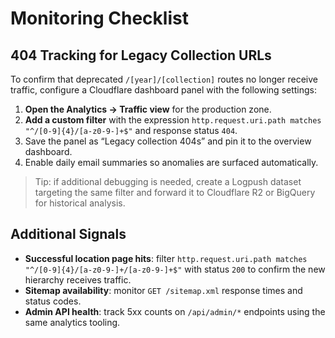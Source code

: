 # Monitoring Checklist

## 404 Tracking for Legacy Collection URLs

To confirm that deprecated `/[year]/[collection]` routes no longer receive traffic, configure a Cloudflare dashboard panel with the following settings:

1. **Open the Analytics → Traffic view** for the production zone.
2. **Add a custom filter** with the expression `http.request.uri.path matches "^/[0-9]{4}/[a-z0-9-]+$"` and response status `404`.
3. Save the panel as “Legacy collection 404s” and pin it to the overview dashboard.
4. Enable daily email summaries so anomalies are surfaced automatically.

> Tip: if additional debugging is needed, create a Logpush dataset targeting the same filter and forward it to Cloudflare R2 or BigQuery for historical analysis.

## Additional Signals

- **Successful location page hits**: filter `http.request.uri.path matches "^/[0-9]{4}/[a-z0-9-]+/[a-z0-9-]+$"` with status `200` to confirm the new hierarchy receives traffic.
- **Sitemap availability**: monitor `GET /sitemap.xml` response times and status codes.
- **Admin API health**: track 5xx counts on `/api/admin/*` endpoints using the same analytics tooling.
